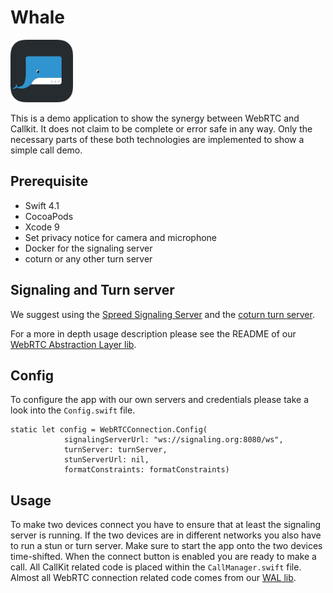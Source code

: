 Whale
=====
<img src="/Whale.png" width="100">

This is a demo application to show the synergy between WebRTC and Callkit. It does not claim to be complete or error safe in any way. Only the necessary parts of these both technologies are implemented to show a simple call demo.

## Prerequisite 

* Swift 4.1
* CocoaPods
* Xcode 9
* Set privacy notice for camera and microphone
* Docker for the signaling server
* coturn or any other turn server

## Signaling and Turn server
We suggest using the [Spreed Signaling Server](https://github.com/strukturag/spreed-webrtc) and the [coturn turn server](https://github.com/coturn/coturn).

For a more in depth usage description please see the README of our [WebRTC Abstraction Layer lib](https://github.com/kurzdigital/WAL).

## Config

To configure the app with our own servers and credentials please take a look into the `Config.swift` file.

```
static let config = WebRTCConnection.Config(
            signalingServerUrl: "ws://signaling.org:8080/ws",
            turnServer: turnServer,
            stunServerUrl: nil,
            formatConstraints: formatConstraints)
```

## Usage
To make two devices connect you have to ensure that at least the signaling server is running. If the two devices are in different networks you also have to run a stun or turn server.
Make sure to start the app onto the two devices time-shifted. When the connect button is enabled you are ready to make a call.
All CallKit related code is placed within the `CallManager.swift` file.
Almost all WebRTC connection related code comes from our [WAL lib](https://github.com/kurzdigital/WAL).
